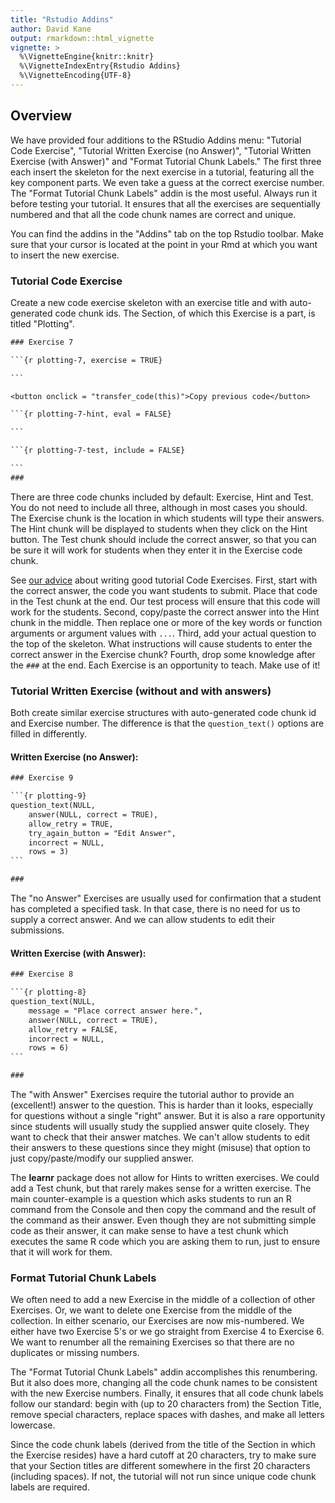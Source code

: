 ```yaml
---
title: "Rstudio Addins"
author: David Kane
output: rmarkdown::html_vignette
vignette: >
  %\VignetteEngine{knitr::knitr}
  %\VignetteIndexEntry{Rstudio Addins}
  %\VignetteEncoding{UTF-8}
---
```




## Overview

We have provided four additions to the RStudio Addins menu: "Tutorial Code Exercise", "Tutorial Written Exercise (no Answer)", "Tutorial Written Exercise (with Answer)" and "Format Tutorial Chunk Labels." The first three each insert the skeleton for the next exercise in a tutorial, featuring all the key component parts. We even take a guess at the correct exercise number.  The "Format Tutorial Chunk Labels" addin is the most useful. Always run it before testing your tutorial. It ensures that all the exercises are sequentially numbered and that all the code chunk names are correct and unique.

You can find the addins in the "Addins" tab on the top Rstudio toolbar. Make sure that your cursor is located at the point in your Rmd at which you want to insert the new exercise. 


### Tutorial Code Exercise

Create a new code exercise skeleton with an exercise title and with auto-generated code chunk ids. The Section, of which this Exercise is a part, is titled "Plotting".



````default
### Exercise 7

```{r plotting-7, exercise = TRUE}

```

<button onclick = "transfer_code(this)">Copy previous code</button>

```{r plotting-7-hint, eval = FALSE}

```

```{r plotting-7-test, include = FALSE}

```
###
````

There are three code chunks included by default: Exercise, Hint and Test. You do not need to include all three, although in most cases you should. The Exercise chunk is the location in which students will type their answers. The Hint chunk will be displayed to students when they click on the Hint button. The Test chunk should include the correct answer, so that you can be sure it will work for students when they enter it in the Exercise code chunk.

See [our advice](https://ppbds.github.io/tutorial.helpers/articles/instructions.html#exercises) about writing good tutorial Code Exercises. First, start with the correct answer, the code you want students to submit. Place that code in the Test chunk at the end. Our test process will ensure that this code will work for the students. Second, copy/paste the correct answer into the Hint chunk in the middle. Then replace one or more of the key words or function arguments or argument values with `...`. Third, add your actual question to the top of the skeleton. What instructions will cause students to enter the correct answer in the Exercise chunk? Fourth, drop some knowledge after the `###` at the end. Each Exercise is an opportunity to teach. Make use of it!


### Tutorial Written Exercise (without and with answers)

Both create similar exercise structures with auto-generated code chunk id and Exercise number. The difference is that the `question_text()` options are filled in differently.

#### Written Exercise (no Answer):


````default
### Exercise 9

```{r plotting-9}
question_text(NULL,
	answer(NULL, correct = TRUE),
	allow_retry = TRUE,
	try_again_button = "Edit Answer",
	incorrect = NULL,
	rows = 3)
```

###
````

The "no Answer" Exercises are usually used for confirmation that a student has completed a specified task. In that case, there is no need for us to supply a correct answer. And we can allow students to edit their submissions.

#### Written Exercise (with Answer):


````default
### Exercise 8

```{r plotting-8}
question_text(NULL,
	message = "Place correct answer here.",
	answer(NULL, correct = TRUE),
	allow_retry = FALSE,
	incorrect = NULL,
	rows = 6)
```

###
````

The "with Answer" Exercises require the tutorial author to provide an (excellent!) answer to the question. This is harder than it looks, especially for questions without a single "right" answer. But it is also a rare opportunity since students will usually study the supplied answer quite closely. They want to check that their answer matches. We can't allow students to edit their answers to these questions since they might (misuse) that option to just copy/paste/modify our supplied answer.

The **learnr** package does not allow for Hints to written exercises. We could add a Test chunk, but that rarely makes sense for a written exercise. The main counter-example is a question which asks students to run an R command from the Console and then copy the command and the result of the command as their answer. Even though they are not submitting simple code as their answer, it can make sense to have a test chunk which executes the same R code which you are asking them to run, just to ensure that it will work for them.


### Format Tutorial Chunk Labels

We often need to add a new Exercise in the middle of a collection of other Exercises. Or, we want to delete one Exercise from the middle of the collection. In either scenario, our Exercises are now mis-numbered. We either have two Exercise 5's or we go straight from Exercise 4 to Exercise 6. We want to renumber all the remaining Exercises so that there are no duplicates or missing numbers.

The "Format Tutorial Chunk Labels" addin accomplishes this renumbering. But it also does more, changing all the code chunk names to be consistent with the new Exercise numbers. Finally, it ensures that all code chunk labels follow our standard: begin with (up to 20 characters from) the Section Title, remove special characters, replace spaces with dashes, and make all letters lowercase.

Since the code chunk labels (derived from the title of the Section in which the Exercise resides) have a hard cutoff at 20 characters, try to make sure that your Section titles are different somewhere in the first 20 characters (including spaces). If not, the tutorial will not run since unique code chunk labels are required.





